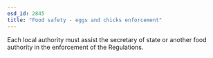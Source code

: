 ```yaml
---
esd_id: 2845
title: "Food safety - eggs and chicks enforcement"
---
```


Each local authority must assist the secretary of state or another food authority in the enforcement of the Regulations.

